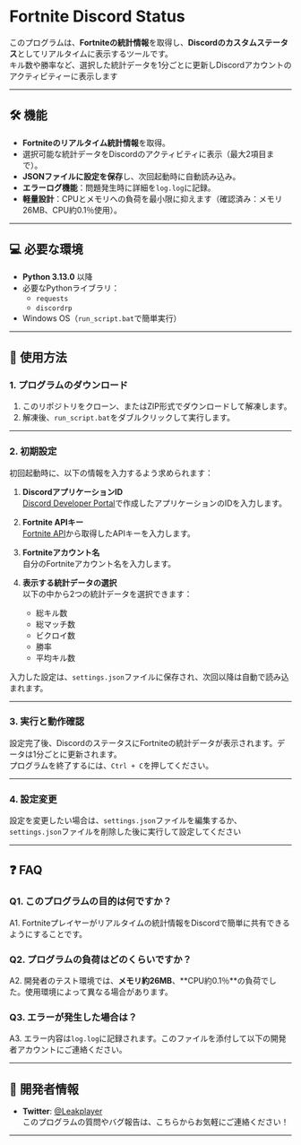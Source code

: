 ﻿# Fortnite Discord Status

このプログラムは、**Fortniteの統計情報**を取得し、**Discordのカスタムステータス**としてリアルタイムに表示するツールです。  
キル数や勝率など、選択した統計データを1分ごとに更新しDiscordアカウントのアクティビティーに表示します

---

## 🛠 機能

- **Fortniteのリアルタイム統計情報**を取得。
- 選択可能な統計データをDiscordのアクティビティに表示（最大2項目まで）。
- **JSONファイルに設定を保存**し、次回起動時に自動読み込み。
- **エラーログ機能**：問題発生時に詳細を`log.log`に記録。
- **軽量設計**：CPUとメモリへの負荷を最小限に抑えます（確認済み：メモリ26MB、CPU約0.1％使用）。

---

## 💻 必要な環境

- **Python 3.13.0** 以降
- 必要なPythonライブラリ：
  - `requests`
  - `discordrp`
- Windows OS（`run_script.bat`で簡単実行）

---

## 🚀 使用方法

### 1. プログラムのダウンロード

1. このリポジトリをクローン、またはZIP形式でダウンロードして解凍します。
2. 解凍後、`run_script.bat`をダブルクリックして実行します。

---

### 2. 初期設定

初回起動時に、以下の情報を入力するよう求められます：

1. **DiscordアプリケーションID**  
   [Discord Developer Portal](https://discord.com/developers/applications)で作成したアプリケーションのIDを入力します。

2. **Fortnite APIキー**  
   [Fortnite API](https://fortnite-api.com/)から取得したAPIキーを入力します。

3. **Fortniteアカウント名**  
   自分のFortniteアカウント名を入力します。

4. **表示する統計データの選択**  
   以下の中から2つの統計データを選択できます：
   - 総キル数
   - 総マッチ数
   - ビクロイ数
   - 勝率
   - 平均キル数

入力した設定は、`settings.json`ファイルに保存され、次回以降は自動で読み込まれます。

---

### 3. 実行と動作確認

設定完了後、DiscordのステータスにFortniteの統計データが表示されます。データは1分ごとに更新されます。  
プログラムを終了するには、`Ctrl + C`を押してください。

---

### 4. 設定変更

設定を変更したい場合は、`settings.json`ファイルを編集するか、`settings.json`ファイルを削除した後に実行して設定してください

---

## ❓ FAQ

### Q1. このプログラムの目的は何ですか？
A1. Fortniteプレイヤーがリアルタイムの統計情報をDiscordで簡単に共有できるようにすることです。

### Q2. プログラムの負荷はどのくらいですか？
A2. 開発者のテスト環境では、**メモリ約26MB**、**CPU約0.1％**の負荷でした。使用環境によって異なる場合があります。

### Q3. エラーが発生した場合は？
A3. エラー内容は`log.log`に記録されます。このファイルを添付して以下の開発者アカウントにご連絡ください。

---

## 📧 開発者情報

- **Twitter**: [@Leakplayer](https://twitter.com/Leakplayer)  
  このプログラムの質問やバグ報告は、こちらからお気軽にご連絡ください！

---
